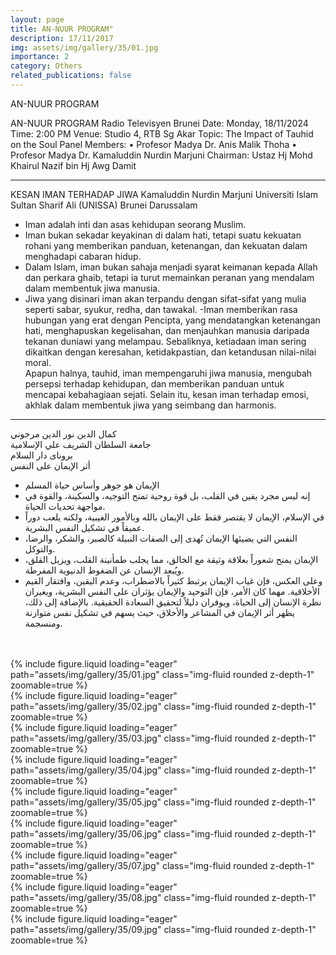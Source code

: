 ```yaml
---
layout: page
title: AN-NUUR PROGRAM"
description: 17/11/2017
img: assets/img/gallery/35/01.jpg
importance: 2
category: Others
related_publications: false
---
```


<p class="distill-post-title">AN-NUUR PROGRAM</p>

AN-NUUR PROGRAM
Radio Televisyen Brunei
Date: Monday, 18/11/2024
Time: 2:00 PM
Venue: Studio 4, RTB Sg Akar
Topic: The Impact of Tauhid on the Soul
Panel Members:
• Profesor Madya Dr. Anis Malik Thoha
• Profesor Madya Dr. Kamaluddin Nurdin Marjuni
Chairman:
Ustaz Hj Mohd Khairul Nazif bin Hj Awg Damit

---

KESAN IMAN TERHADAP JIWA
Kamaluddin Nurdin Marjuni
Universiti Islam Sultan Sharif Ali (UNISSA)
Brunei Darussalam

- Iman adalah inti dan asas kehidupan seorang Muslim.
- Iman bukan sekadar keyakinan di dalam hati, tetapi suatu kekuatan rohani yang memberikan panduan, ketenangan, dan kekuatan dalam menghadapi cabaran hidup.
- Dalam Islam, iman bukan sahaja menjadi syarat keimanan kepada Allah dan perkara ghaib, tetapi ia turut memainkan peranan yang mendalam dalam membentuk jiwa manusia.
- Jiwa yang disinari iman akan terpandu dengan sifat-sifat yang mulia seperti sabar, syukur, redha, dan tawakal.
  -Iman memberikan rasa hubungan yang erat dengan Pencipta, yang mendatangkan ketenangan hati, menghapuskan kegelisahan, dan menjauhkan manusia daripada tekanan duniawi yang melampau. Sebaliknya, ketiadaan iman sering dikaitkan dengan keresahan, ketidakpastian, dan ketandusan nilai-nilai moral.  
  Apapun halnya, tauhid, iman mempengaruhi jiwa manusia, mengubah persepsi terhadap kehidupan, dan memberikan panduan untuk mencapai kebahagiaan sejati. Selain itu, kesan iman terhadap emosi, akhlak dalam membentuk jiwa yang seimbang dan harmonis.

---

<div class="rtl">

كمال الدين نور الدين مرجوني
<br>
جامعة السلطان الشريف علي الإسلامية
<br>
بروناى دار السلام
<br>
أثر الإيمان على النفس
<br>

- الإيمان هو جوهر وأساس حياة المسلم
  <br>
- إنه ليس مجرد يقين في القلب، بل قوة روحية تمنح التوجيه، والسكينة، والقوة في مواجهة تحديات الحياة.
  <br>
- في الإسلام، الإيمان لا يقتصر فقط على الإيمان بالله وبالأمور الغيبية، ولكنه يلعب دوراً عميقاً في تشكيل النفس البشرية.
  <br>
- النفس التي يضيئها الإيمان تُهدى إلى الصفات النبيلة كالصبر، والشكر، والرضا، والتوكل.
  <br>
- الإيمان يمنح شعوراً بعلاقة وثيقة مع الخالق، مما يجلب طمأنينة القلب، ويزيل القلق، ويُبعد الإنسان عن الضغوط الدنيوية المفرطة.
  <br>
- وعلى العكس، فإن غياب الإيمان يرتبط كثيراً بالاضطراب، وعدم اليقين، وافتقار القيم الأخلاقية.
مهما كان الأمر، فإن التوحيد والإيمان يؤثران على النفس البشرية، ويغيران نظرة الإنسان إلى الحياة، ويوفران دليلاً لتحقيق السعادة الحقيقية. بالإضافة إلى ذلك، يظهر أثر الإيمان في المشاعر والأخلاق، حيث يسهم في تشكيل نفس متوازنة ومنسجمة.
<br>
<br>
</div>

<div class="row mt-3">
    <div class="col-sm mt-3 mt-md-0">
        {% include figure.liquid loading="eager" path="assets/img/gallery/35/01.jpg" class="img-fluid rounded z-depth-1" zoomable=true %}
    </div>
    <div class="col-sm mt-3 mt-md-0">
        {% include figure.liquid loading="eager" path="assets/img/gallery/35/02.jpg" class="img-fluid rounded z-depth-1" zoomable=true %}
    </div>
    <div class="col-sm mt-3 mt-md-0">
        {% include figure.liquid loading="eager" path="assets/img/gallery/35/03.jpg" class="img-fluid rounded z-depth-1" zoomable=true %}
    </div>
</div>
<div class="row mt-3">
    <div class="col-sm mt-3 mt-md-0">
        {% include figure.liquid loading="eager" path="assets/img/gallery/35/04.jpg" class="img-fluid rounded z-depth-1" zoomable=true %}
    </div>
    <div class="col-sm mt-3 mt-md-0">
        {% include figure.liquid loading="eager" path="assets/img/gallery/35/05.jpg" class="img-fluid rounded z-depth-1" zoomable=true %}
    </div>
    <div class="col-sm mt-3 mt-md-0">
        {% include figure.liquid loading="eager" path="assets/img/gallery/35/06.jpg" class="img-fluid rounded z-depth-1" zoomable=true %}
    </div>
</div>

<div class="row mt-3">
    <div class="col-sm mt-3 mt-md-0">
        {% include figure.liquid loading="eager" path="assets/img/gallery/35/07.jpg" class="img-fluid rounded z-depth-1" zoomable=true %}
    </div>
</div>
<div class="row mt-3">
    <div class="col-sm mt-3 mt-md-0">
        {% include figure.liquid loading="eager" path="assets/img/gallery/35/08.jpg" class="img-fluid rounded z-depth-1" zoomable=true %}
    </div>
    <div class="col-sm mt-3 mt-md-0">
        {% include figure.liquid loading="eager" path="assets/img/gallery/35/09.jpg" class="img-fluid rounded z-depth-1" zoomable=true %}
    </div>
</div>
